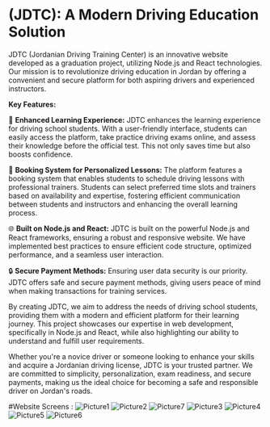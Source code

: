 # (JDTC): A Modern Driving Education Solution

JDTC (Jordanian Driving Training Center) is an innovative website developed as a graduation project, utilizing Node.js and React technologies. Our mission is to revolutionize driving education in Jordan by offering a convenient and secure platform for both aspiring drivers and experienced instructors.

**Key Features:**

📖 **Enhanced Learning Experience:** JDTC enhances the learning experience for driving school students. With a user-friendly interface, students can easily access the platform, take practice driving exams online, and assess their knowledge before the official test. This not only saves time but also boosts confidence.

🌟 **Booking System for Personalized Lessons:** The platform features a booking system that enables students to schedule driving lessons with professional trainers. Students can select preferred time slots and trainers based on availability and expertise, fostering efficient communication between students and instructors and enhancing the overall learning process.

🌐 **Built on Node.js and React:** JDTC is built on the powerful Node.js and React frameworks, ensuring a robust and responsive website. We have implemented best practices to ensure efficient code structure, optimized performance, and a seamless user interaction.

🔒 **Secure Payment Methods:** Ensuring user data security is our priority. JDTC offers safe and secure payment methods, giving users peace of mind when making transactions for training services.

By creating JDTC, we aim to address the needs of driving school students, providing them with a modern and efficient platform for their learning journey. This project showcases our expertise in web development, specifically in Node.js and React, while also highlighting our ability to understand and fulfill user requirements.

Whether you're a novice driver or someone looking to enhance your skills and acquire a Jordanian driving license, JDTC is your trusted partner. We are committed to simplicity, personalization, exam readiness, and secure payments, making us the ideal choice for becoming a safe and responsible driver on Jordan's roads.

#Website Screens :
![Picture1](https://github.com/Ibrahimqtish/JDTC-Jordanian-Driving-Training-Center-/assets/146377766/96ce893d-ef49-493e-a49e-e29c2b052a62)
![Picture2](https://github.com/Ibrahimqtish/JDTC-Jordanian-Driving-Training-Center-/assets/146377766/aa28f74d-7243-4543-8688-820ef1bcdeb5)
![Picture7](https://github.com/Ibrahimqtish/JDTC-Jordanian-Driving-Training-Center-/assets/146377766/afdaea26-3305-4722-96d8-c0d5d37efa82)
![Picture3](https://github.com/Ibrahimqtish/JDTC-Jordanian-Driving-Training-Center-/assets/146377766/560dfb1c-e0c4-4339-a7cc-c98d69a95163)
![Picture4](https://github.com/Ibrahimqtish/JDTC-Jordanian-Driving-Training-Center-/assets/146377766/86ab8c0a-899f-4ae7-a2cb-dbdb71004906)
![Picture5](https://github.com/Ibrahimqtish/JDTC-Jordanian-Driving-Training-Center-/assets/146377766/2a04e666-d959-4da8-8b5e-5a4713f3dd56)
![Picture6](https://github.com/Ibrahimqtish/JDTC-Jordanian-Driving-Training-Center-/assets/146377766/22f77c36-b8ed-4a67-8b48-6d0dab3b69d7)
